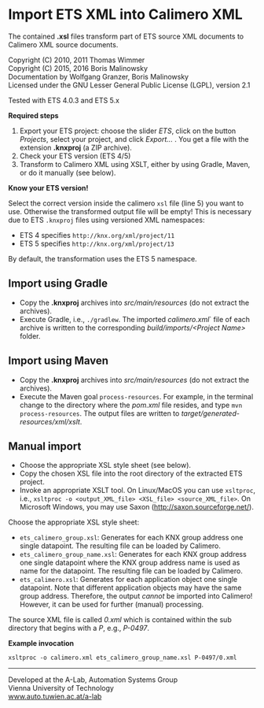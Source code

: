 Import ETS XML into Calimero XML
=================================

The contained **.xsl** files transform part of ETS source XML documents to Calimero XML source documents.

Copyright (C) 2010, 2011 Thomas Wimmer<br>
Copyright (C) 2015, 2016 Boris Malinowsky<br>
Documentation by Wolfgang Granzer, Boris Malinowsky<br>
Licensed under the GNU Lesser General Public License (LGPL), version 2.1

Tested with ETS 4.0.3 and ETS 5.x

**Required steps**

1. Export your ETS project: choose the slider _ETS_, click on the button _Projects_, select your project, and click _Export..._ . You get a file with the extension **.knxproj** (a ZIP archive). 
2. Check your ETS version (ETS 4/5)
3. Transform to Calimero XML using XSLT, either by using Gradle, Maven, or do it manually (see below).

**Know your ETS version!**

Select the correct version inside the calimero `xsl` file (line 5) you want to use. Otherwise the transformed output file will be empty! 
This is necessary due to ETS `.knxproj` files using versioned XML namespaces: 

* ETS 4 specifies `http://knx.org/xml/project/11` 
* ETS 5 specifies `http://knx.org/xml/project/13`

By default, the transformation uses the ETS 5 namespace.

Import using Gradle
-------------------
* Copy the **.knxproj** archives into _src/main/resources_ (do not extract the archives).
* Execute Gradle, i.e., `./gradlew`. The imported _calimero.xml_` file of each archive is written to the corresponding _build/imports/&lt;Project Name&gt;_ folder.

Import using Maven
------------------
  * Copy the **.knxproj** archives into _src/main/resources_ (do not extract the archives). 
  * Execute the Maven goal `process-resources`. For example, in the terminal change to the directory where the _pom.xml_ file resides, and type `mvn process-resources`. The output files are written to _target/generated-resources/xml/xslt_.

Manual import
-------------
  * Choose the appropriate XSL style sheet (see below).
  * Copy the chosen XSL file into the root directory of the extracted ETS project.
  * Invoke an appropriate XSLT tool. On Linux/MacOS you can use `xsltproc`, i.e., `xsltproc -o <output_XML_file> <XSL_file> <source_XML_file>`. On Microsoft Windows, you may use Saxon (http://saxon.sourceforge.net/).

Choose the appropriate XSL style sheet:

  * `ets_calimero_group.xsl`: Generates for each KNX group address one single datapoint. The resulting file can be loaded by Calimero.
  * `ets_calimero_group_name.xsl`: Generates for each KNX group address one single datapoint where the KNX group address name is used as name for the datapoint. The resulting file can be loaded by Calimero.
  * `ets_calimero.xsl`: Generates for each application object one single datapoint. Note that different application objects may have the same group address. Therefore, the output _cannot_ be imported into Calimero! However, it can be used for further (manual) processing.


The source XML file is called _0.xml_ which is contained within the sub directory that begins with a _P_, e.g., _P-0497_.

**Example invocation** 

`xsltproc -o calimero.xml ets_calimero_group_name.xsl P-0497/0.xml`

------------------------------------------------
Developed at the A-Lab, Automation Systems Group<br>
Vienna University of Technology<br>
www.auto.tuwien.ac.at/a-lab
